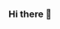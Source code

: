 ### Hi there 👋

<!--
**vicentimanabia/vicentimanabia** is a ✨ _special_ ✨ repository because its `README.md` (this file) appears on your GitHub profile.
Meu nome é Ana Beatriz

Estou estudando na Alura
Estou me desenvolvendo na linguagem JavaScript
Utilizo esse espaço para minha organização e compartilhamento dos meu projetos desenvolvido
